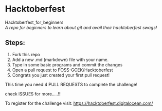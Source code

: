 # Hacktoberfest
Hacktoberfest_for_beginners  
*A repo for beginners to learn about git and avail their hacktoberfest swags!*

## Steps:

1. Fork this repo
2. Add a new .md (markdown) file with your name.
3. Type in some basic programs and commit the changes
4. Open a pull request to FOSS-GCEK/Hacktoberfest
5. Congrats you just created your first pull request!

This time you need 4 PULL REQUESTS to complete the challenge!

check ISSUES for more.....!!

To register for the challenge visit: https://hacktoberfest.digitalocean.com/


